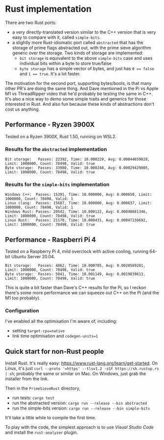 # Rust implementation

There are two Rust ports:
- a very directly-translated version similar to the C++ version that is very easy to compare with it, called `simple-bits`.
- a slightly more Rust-idiomatic port called `abstracted` that has the storage of prime flags abstracted out, with the prime sieve algorithm generic over the storage. Two kinds of storage are implemented:
    - `bit storage` is equivalent to the above `simple-bits` case and uses individual bits within a byte to store true/false
    - `byte storage` has a simple vector of bytes, and just has `0 == false` and `1 == true`. It's a lot faster.

The motivation for the second port, supporting bytes/bools, is that many other PR's are doing the same thing. And Dave mentioned in the Pi vs Apple M1 vs ThreadRipper video that he'd probably be testing the same in C++. It's also a nice way to demo some simple traits and generics for those interested in Rust. And also fun because these kinds of abstractions don't cost us anything.

## Performance - Ryzen 3900X 

Tested on a Ryzen 3900X, Rust 1.50, running on WSL2.

### Results for the `abstracted` implementation

```
Bit storage:   Passes: 22392, Time: 10.000229, Avg: 0.00044659828, Limit: 1000000, Count: 78498, Valid: true
Byte storage:  Passes: 33980, Time: 10.000248, Avg: 0.00029429805, Limit: 1000000, Count: 78498, Valid: true
```

### Results for the `simple-bits` implementation 

```
Windows C++:  Passes: 15391, Time: 10.000000, Avg: 0.000650, Limit: 1000000, Count: 78498, Valid: 1
Linux clang:  Passes: 15687, Time: 10.000000, Avg: 0.000637, Limit: 1000000, Count: 78498, Valid: 1
Windows Rust: Passes: 20542, Time: 10.000122, Avg: 0.00048681346, Limit: 1000000, Count: 78498, Valid: true
Linux Rust:   Passes: 21170, Time: 10.000431, Avg: 0.00047238692, Limit: 1000000, Count: 78498, Valid: true
```

## Performance - Raspberri Pi 4

Tested on a Raspberry Pi 4, mild overclock with active cooling, running 64-bit Ubuntu Server 20.04. 

```
Bit storage:   Passes: 4862, Time: 10.000785, Avg: 0.0020569281, Limit: 1000000, Count: 78498, Valid: true
Byte storage:  Passes: 5041, Time: 10.001149, Avg: 0.0019839613, Limit: 1000000, Count: 78498, Valid: true
```
This is quite a bit faster than Dave's C++ results for the Pi, so I reckon there's some more performance we can squeeze out C++ on the Pi (and the M1 too probably). 

### Configuration

I've enabled all the optimisation I'm aware of, including:
- setting `target-cpu=native`
- link time optimisation and `codegen-units=1`

## Quick start for non-Rust people

Install Rust. It's really easy: https://www.rust-lang.org/learn/get-started. On Linux, it's just `curl --proto '=https' --tlsv1.2 -sSf https://sh.rustup.rs | sh`; probably the same or similar on Mac. On Windows, just grab the installer from the link.

Then in the `PrimeSieveRust` directory, 

- run tests: `cargo test` 
- run the abstracted version: `cargo run --release --bin abstracted`
- run the simple-bits version: `cargo run --release --bin simple-bits`

It'll take a little while to compile the first time.

To play with the code, the simplest approach is to use *Visual Studio Code* and install the `rust-analyzer` plugin.
